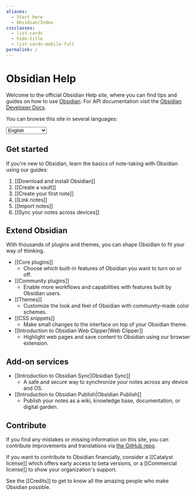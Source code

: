 ```yaml
---
aliases:
  - Start here
  - Obsidian/Index
cssclasses:
  - list-cards
  - hide-title
  - list-cards-mobile-full
permalink: /
---
```

# Obsidian Help

Welcome to the official Obsidian Help site, where you can find tips and guides on how to use [Obsidian](https://obsidian.md). For API documentation visit the [Obsidian Developer Docs](https://docs.obsidian.md/).

You can browse this site in several languages:

<select class="dropdown select-location">
<option value="">English</option>
<option value="https://publish.obsidian.md/help-ar">العربية</option>
<option value="https://publish.obsidian.md/help-da">Dansk</option>
<option value="https://publish.obsidian.md/help-es">Español</option>
<option value="https://publish.obsidian.md/help-it">Italiano</option>
<option value="https://publish.obsidian.md/help-ja">日本語</option>
<option value="https://publish.obsidian.md/help-km">Phéasa Khmêr</option>
<option value="https://publish.obsidian.md/help-ko">한국어</option>
<option value="https://publish.obsidian.md/help-pt-br">Português</option>
<option value="https://publish.obsidian.md/help-ru">Русский</option>
<option value="https://publish.obsidian.md/help-vi">Tiếng Việt</option>
<option value="https://publish.obsidian.md/help-zh">中文</option>
</select>

## Get started

If you're new to Obsidian, learn the basics of note-taking with Obsidian using our guides:

1. [[Download and install Obsidian]]
2. [[Create a vault]]
3. [[Create your first note]]
4. [[Link notes]]
5. [[Import notes]]
6. [[Sync your notes across devices]]

## Extend Obsidian

With thousands of plugins and themes, you can shape Obsidian to fit your way of thinking.

- [[Core plugins]]
	- Choose which built-in features of Obsidian you want to turn on or off.
- [[Community plugins]]
	- Enable more workflows and capabilities with features built by Obsidian users.
- [[Themes]]
	- Customize the look and feel of Obsidian with community-made color schemes.
- [[CSS snippets]]
	- Make small changes to the interface on top of your Obsidian theme.
- [[Introduction to Obsidian Web Clipper|Web Clipper]]
	- Highlight web pages and save content to Obsidian using our browser extension.

## Add-on services

- [[Introduction to Obsidian Sync|Obsidian Sync]]
	- A safe and secure way to synchronize your notes across any device and OS.
- [[Introduction to Obsidian Publish|Obsidian Publish]]
	- Publish your notes as a wiki, knowledge base, documentation, or digital garden.

## Contribute

If you find any mistakes or missing information on this site, you can contribute improvements and translations via [the GitHub repo](https://github.com/obsidianmd/obsidian-docs/).

If you want to contribute to Obsidian financially, consider a [[Catalyst license]] which offers early access to beta versions, or a [[Commercial license]] to show your organization's support.

See the [[Credits]] to get to know all the amazing people who make Obsidian possible.
